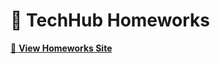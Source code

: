# :notebook: TechHub Homeworks
[:link: **View Homeworks Site**](https://github.com/Staggolee/Davit-Davitiani-Main/tree/master/Homeworks-master/)
